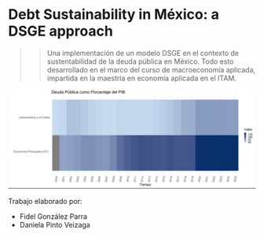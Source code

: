 # Debt Sustainability in México: a DSGE approach


>>Una implementación de un modelo DSGE en el contexto de sustentabilidad de la deuda pública en México. Todo esto desarrollado en el marco del curso de macroeconomía aplicada, impartida en la maestría en economía aplicada en el ITAM. 

![alt text](https://github.com/dapivei/debt_sustainability_mexico/blob/main/images/g7_latino.png)

Trabajo elaborado por:

+ Fidel González Parra
+ Daniela Pinto Veizaga

